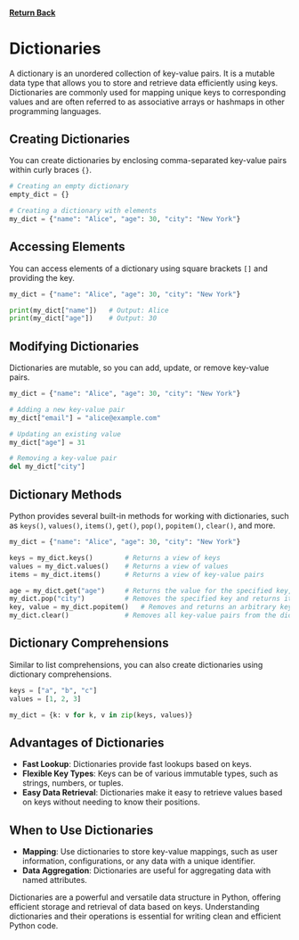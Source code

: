 #### [Return Back](../../python_for_testers.md)

# Dictionaries

A dictionary is an unordered collection of key-value pairs. It is a mutable data type that allows you to store and retrieve data efficiently using keys. Dictionaries are commonly used for mapping unique keys to corresponding values and are often referred to as associative arrays or hashmaps in other programming languages.

## Creating Dictionaries

You can create dictionaries by enclosing comma-separated key-value pairs within curly braces `{}`.

```python
# Creating an empty dictionary
empty_dict = {}

# Creating a dictionary with elements
my_dict = {"name": "Alice", "age": 30, "city": "New York"}
```

## Accessing Elements

You can access elements of a dictionary using square brackets `[]` and providing the key.

```python
my_dict = {"name": "Alice", "age": 30, "city": "New York"}

print(my_dict["name"])   # Output: Alice
print(my_dict["age"])    # Output: 30
```

## Modifying Dictionaries

Dictionaries are mutable, so you can add, update, or remove key-value pairs.

```python
my_dict = {"name": "Alice", "age": 30, "city": "New York"}

# Adding a new key-value pair
my_dict["email"] = "alice@example.com"

# Updating an existing value
my_dict["age"] = 31

# Removing a key-value pair
del my_dict["city"]
```

## Dictionary Methods

Python provides several built-in methods for working with dictionaries, such as `keys()`, `values()`, `items()`, `get()`, `pop()`, `popitem()`, `clear()`, and more.

```python
my_dict = {"name": "Alice", "age": 30, "city": "New York"}

keys = my_dict.keys()        # Returns a view of keys
values = my_dict.values()    # Returns a view of values
items = my_dict.items()      # Returns a view of key-value pairs

age = my_dict.get("age")     # Returns the value for the specified key, or None if the key is not found
my_dict.pop("city")          # Removes the specified key and returns its value
key, value = my_dict.popitem()   # Removes and returns an arbitrary key-value pair
my_dict.clear()              # Removes all key-value pairs from the dictionary
```

## Dictionary Comprehensions

Similar to list comprehensions, you can also create dictionaries using dictionary comprehensions.

```python
keys = ["a", "b", "c"]
values = [1, 2, 3]

my_dict = {k: v for k, v in zip(keys, values)}
```

## Advantages of Dictionaries

- **Fast Lookup**: Dictionaries provide fast lookups based on keys.
- **Flexible Key Types**: Keys can be of various immutable types, such as strings, numbers, or tuples.
- **Easy Data Retrieval**: Dictionaries make it easy to retrieve values based on keys without needing to know their positions.

## When to Use Dictionaries

- **Mapping**: Use dictionaries to store key-value mappings, such as user information, configurations, or any data with a unique identifier.
- **Data Aggregation**: Dictionaries are useful for aggregating data with named attributes.

Dictionaries are a powerful and versatile data structure in Python, offering efficient storage and retrieval of data based on keys. Understanding dictionaries and their operations is essential for writing clean and efficient Python code.
